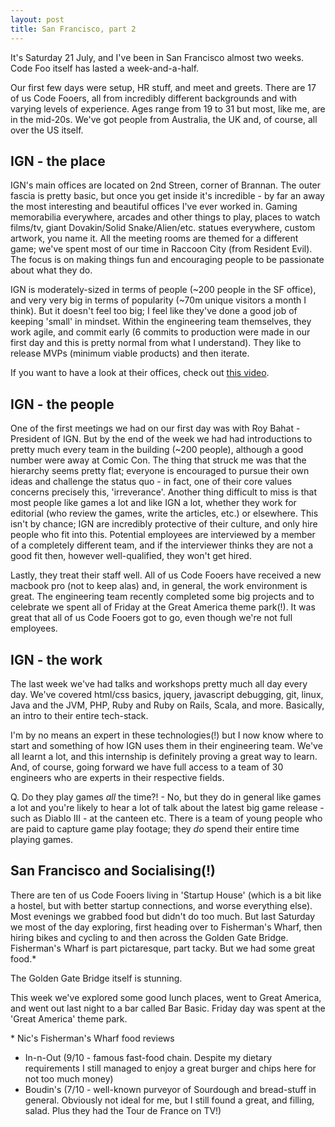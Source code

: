 ```yaml
---
layout: post
title: San Francisco, part 2
---
```


It's Saturday 21 July, and I've been in San Francisco almost two weeks. Code Foo
itself has lasted a week-and-a-half.

Our first few days were setup, HR stuff, and meet and greets. There are 17 of us
Code Fooers, all from incredibly different backgrounds and with varying levels
of experience. Ages range from 19 to 31 but most, like me, are in the mid-20s.
We've got people from Australia, the UK and, of course, all over the US itself.

IGN - the place
---------------

IGN's main offices are located on 2nd Streen, corner of Brannan. The outer
fascia is pretty basic, but once you get inside it's incredible - by far an away
the most interesting and beautiful offices I've ever worked in. Gaming
memorabilia everywhere, arcades and other things to play, places to watch
films/tv, giant Dovakin/Solid Snake/Alien/etc. statues everywhere, custom
artwork, you name it. All the meeting rooms are themed for a different game;
we've spent most of our time in Raccoon City (from Resident Evil). The focus is
on making things fun and encouraging people to be passionate about what they do.

IGN is moderately-sized in terms of people (~200 people in the SF office), and
very very big in terms of popularity (~70m unique visitors a month I think). But
it doesn't feel too big; I feel like they've done a good job of keeping 'small'
in mindset. Within the engineering team themselves, they work agile, and commit
early (6 commits to production were made in our first day and this is pretty
normal from what I understand). They like to release MVPs (minimum viable
products) and then iterate.

If you want to have a look at their offices, check out [this
video](http://techcrunch.com/2011/03/02/tc-cribs-ign-hq-gets-its-game-on-with-lawn-gnomes-plumbers-and-creepy-dinosaurs).

IGN - the people
----------------

One of the first meetings we had on our first day was with Roy Bahat - President
of IGN. But by the end of the week we had had introductions to pretty much every
team in the building (~200 people), although a good number were away at Comic
Con. The thing that struck me was that the hierarchy seems pretty flat; everyone
is encouraged to pursue their own ideas and challenge the status quo - in fact,
one of their core values concerns precisely this, 'irreverance'. Another thing
difficult to miss is that most people like games a lot and like IGN a lot,
whether they work for editorial (who review the games, write the articles, etc.)
or elsewhere. This isn't by chance; IGN are incredibly protective of their
culture, and only hire people who fit into this. Potential employees are
interviewed by a member of a completely different team, and if the interviewer
thinks they are not a good fit then, however well-qualified, they won't get
hired.

Lastly, they treat their staff well. All of us Code Fooers have received a new
macbook pro (not to keep alas) and, in general, the work environment is great.
The engineering team recently completed some big projects and to celebrate we
spent all of Friday at the Great America theme park(!). It was great that all of
us Code Fooers got to go, even though we're not full employees.

IGN - the work
--------------

The last week we've had talks and workshops pretty much all day every day. We've
covered html/css basics, jquery, javascript debugging, git, linux, Java and the
JVM, PHP, Ruby and Ruby on Rails, Scala, and more. Basically, an intro to their
entire tech-stack.

I'm by no means an expert in these technologies(!) but I now know where to start
and something of how IGN uses them in their engineering team. We've all learnt a
lot, and this internship is definitely proving a great way to learn. And, of
course, going forward we have full access to a team of 30 engineers who are
experts in their respective fields.

Q. Do they play games *all* the time?! - No, but they do in general like games a
lot and you're likely to hear a lot of talk about the latest big game release -
such as Diablo III - at the canteen etc. There is a team of young people who are
paid to capture game play footage; they *do* spend their entire time playing
games.

San Francisco and Socialising(!)
--------------------------------

There are ten of us Code Fooers living in 'Startup House' (which is a bit like a
hostel, but with better startup connections, and worse everything else). Most
evenings we grabbed food but didn't do too much. But last Saturday we most of
the day exploring, first heading over to Fisherman's Wharf, then hiring bikes
and cycling to and then across the Golden Gate Bridge. Fisherman's Wharf is part
pictaresque, part tacky. But we had some great food.\*

The Golden Gate Bridge itself is stunning.

This week we've explored some good lunch places, went to Great America, and went
out last night to a bar called Bar Basic. Friday day was spent at the 'Great
America' theme park.

\* Nic's Fisherman's Wharf food reviews

* In-n-Out (9/10 - famous fast-food chain. Despite my dietary requirements I
still managed to enjoy a great burger and chips here for not too much money)
* Boudin's (7/10 - well-known purveyor of Sourdough and bread-stuff in general.
Obviously not ideal for me, but I still found a great, and filling, salad. Plus
they had the Tour de France on TV!)